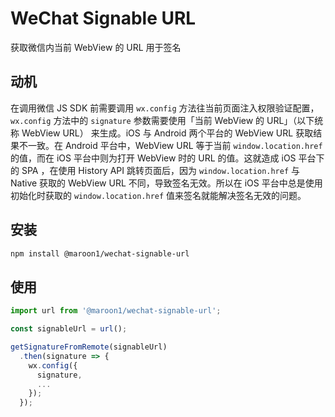 # WeChat Signable URL

获取微信内当前 WebView 的 URL 用于签名

## 动机

在调用微信 JS SDK 前需要调用 `wx.config` 方法往当前页面注入权限验证配置，`wx.config` 方法中的 `signature` 参数需要使用「当前 WebView 的 URL」（以下统称 WebView URL） 来生成。iOS 与 Android 两个平台的 WebView URL 获取结果不一致。在 Android 平台中，WebView URL 等于当前 `window.location.href` 的值，而在 iOS 平台中则为打开 WebView 时的 URL 的值。这就造成 iOS 平台下的 SPA ，在使用 History API 跳转页面后，因为 `window.location.href` 与 Native 获取的 WebView URL 不同，导致签名无效。所以在 iOS 平台中总是使用初始化时获取的 `window.location.href` 值来签名就能解决签名无效的问题。

## 安装

```bash
npm install @maroon1/wechat-signable-url
```

## 使用

```javascript
import url from '@maroon1/wechat-signable-url';

const signableUrl = url();

getSignatureFromRemote(signableUrl)
  .then(signature => {
    wx.config({
      signature,
      ...
    });
  });
```

